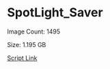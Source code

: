 # SpotLight_Saver

Image Count: 1495

Size: 1.195 GB

[Script Link](https://github.com/liuyal/Archive/blob/master/Python/Utilities/Miscellaneous/spotlight_saver.py)